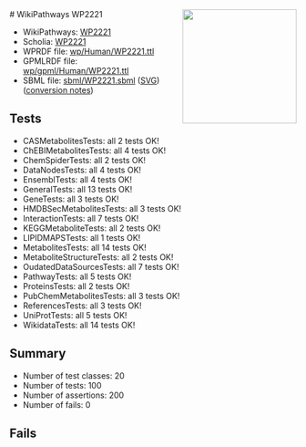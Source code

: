 <img style="float: right; width: 200px" src="../logo.png" />
# WikiPathways WP2221

* WikiPathways: [WP2221](https://identifiers.org/wikipathways:WP2221)
* Scholia: [WP2221](https://scholia.toolforge.org/wikipathways/WP2221)
* WPRDF file: [wp/Human/WP2221.ttl](../wp/Human/WP2221.ttl)
* GPMLRDF file: [wp/gpml/Human/WP2221.ttl](../wp/gpml/Human/WP2221.ttl)
* SBML file: [sbml/WP2221.sbml](../sbml/WP2221.sbml) ([SVG](../sbml/WP2221.svg)) ([conversion notes](../sbml/WP2221.txt))

## Tests
* CASMetabolitesTests: all 2 tests OK!
* ChEBIMetabolitesTests: all 4 tests OK!
* ChemSpiderTests: all 2 tests OK!
* DataNodesTests: all 4 tests OK!
* EnsemblTests: all 4 tests OK!
* GeneralTests: all 13 tests OK!
* GeneTests: all 3 tests OK!
* HMDBSecMetabolitesTests: all 3 tests OK!
* InteractionTests: all 7 tests OK!
* KEGGMetaboliteTests: all 2 tests OK!
* LIPIDMAPSTests: all 1 tests OK!
* MetabolitesTests: all 14 tests OK!
* MetaboliteStructureTests: all 2 tests OK!
* OudatedDataSourcesTests: all 7 tests OK!
* PathwayTests: all 5 tests OK!
* ProteinsTests: all 2 tests OK!
* PubChemMetabolitesTests: all 3 tests OK!
* ReferencesTests: all 3 tests OK!
* UniProtTests: all 5 tests OK!
* WikidataTests: all 14 tests OK!


## Summary

* Number of test classes: 20
* Number of tests: 100
* Number of assertions: 200
* Number of fails: 0

## Fails

